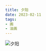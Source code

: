 ```yaml
---
title: 夕阳
date: 2023-02-11
tags:
- 画
- 油画
---
```


![夕阳](77532093-6E9E-4D3E-82C4-94E42C559901_s.jpg)